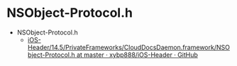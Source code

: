 # NSObject-Protocol.h

* NSObject-Protocol.h
  * [iOS-Header/14.5/PrivateFrameworks/CloudDocsDaemon.framework/NSObject-Protocol.h at master · xybp888/iOS-Header · GitHub](https://github.com/xybp888/iOS-Header/blob/master/14.5/PrivateFrameworks/CloudDocsDaemon.framework/NSObject-Protocol.h)
